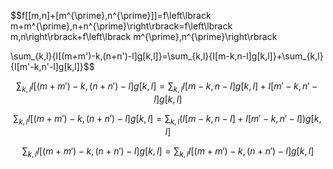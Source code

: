 $$f[[m,n]+[m^{\prime},n^{\prime}]]=f\left\lbrack m+m^{\prime},n+n^{\prime}\right\rbrack=f\left\lbrack m,n\right\rbrack+f\left\lbrack m^{\prime},n^{\prime}\right\rbrack


$$
$$\sum_{k,l}{I[(m+m')-k,(n+n')-l]g[k,l]}=\sum_{k,l}{I[m-k,n-l]g[k,l]}+\sum_{k,l}{I[m'-k,n'-l]g[k,l]}$$

$$\sum_{k,l}{I[(m+m')-k,(n+n')-l]g[k,l]}=\sum_{k,l}{I[m-k,n-l]g[k,l] + I[m'-k,n'-l]g[k,l]}$$

$$\sum_{k,l}{I[(m+m')-k,(n+n')-l]g[k,l]}=\sum_{k,l}{(I[m-k,n-l] + I[m'-k,n'-l])g[k,l]}$$

$$\sum_{k,l}{I[(m+m')-k,(n+n')-l]g[k,l]}=\sum_{k,l}{I[(m+m')-k,(n+n')-l]g[k,l]}$$


